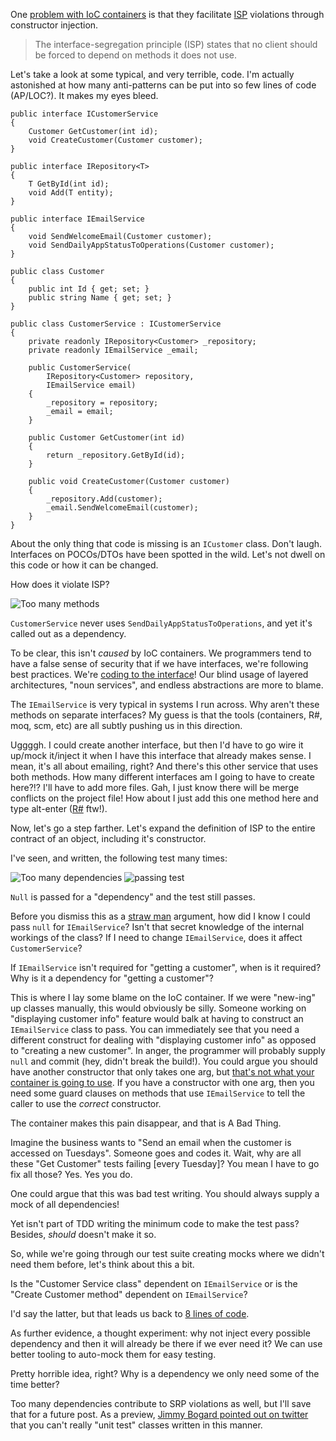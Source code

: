 ﻿One [problem with IoC containers][questioning-ioc] is that they facilitate [ISP] violations through constructor injection.

> The interface-segregation principle (ISP) states that no client should be forced to depend on methods it does not use.

Let's take a look at some typical, and very terrible, code. I'm actually astonished at how many anti-patterns can be put into so few lines of code (AP/LOC?). It makes my eyes bleed.

    public interface ICustomerService
    {
        Customer GetCustomer(int id);
        void CreateCustomer(Customer customer);
    }

    public interface IRepository<T>
    {
        T GetById(int id);
        void Add(T entity);
    }

    public interface IEmailService
    {
        void SendWelcomeEmail(Customer customer);
        void SendDailyAppStatusToOperations(Customer customer);
    }

    public class Customer
    {
        public int Id { get; set; }
        public string Name { get; set; }
    }
    
    public class CustomerService : ICustomerService
    {
        private readonly IRepository<Customer> _repository;
        private readonly IEmailService _email;

        public CustomerService(
            IRepository<Customer> repository, 
            IEmailService email)
        {
            _repository = repository;
            _email = email;
        }

        public Customer GetCustomer(int id)
        {
            return _repository.GetById(id);
        }

        public void CreateCustomer(Customer customer)
        {
            _repository.Add(customer);
            _email.SendWelcomeEmail(customer);
        }
    }

About the only thing that code is missing is an `ICustomer` class. Don't laugh. Interfaces on POCOs/DTOs have been spotted in the wild. Let's not dwell on this code or how it can be changed. 

How does it violate ISP?

![Too many methods][too-many-methods]

`CustomerService` never uses `SendDailyAppStatusToOperations`, and yet it's called out as a dependency.

To be clear, this isn't _caused_ by IoC containers. We programmers tend to have a false sense of security that if we have interfaces, we're following best practices. We're [coding to the interface]! Our blind usage of layered architectures, "noun services", and endless abstractions are more to blame.

The `IEmailService` is very typical in systems I run across. Why aren't these methods on separate interfaces? My guess is that the tools (containers, R#, moq, scm, etc) are all subtly pushing us in this direction. 

Uggggh. I could create another interface, but then I'd have to go wire it up/mock it/inject it when I have this interface that already makes sense. I mean, it's all about emailing, right? And there's this other service that uses both methods. How many different interfaces am I going to have to create here?!? I'll have to add more files. Gah, I just know there will be merge conflicts on the project file! How about I just add this one method here and type alt-enter ([R#] ftw!).

Now, let's go a step farther. Let's expand the definition of ISP to the entire contract of an object, including it's constructor. 

I've seen, and written, the following test many times:

![Too many dependencies][too-many-dependencies]
![passing test][passing-test]

`Null` is passed for a "dependency" and the test still passes.

Before you dismiss this as a [straw man] argument, how did I know I could pass `null` for `IEmailService`? Isn't that secret knowledge of the internal workings of the class? If I need to change `IEmailService`, does it affect `CustomerService`?

If `IEmailService` isn't required for "getting a customer", when is it required?  Why is it a dependency for "getting a customer"? 

This is where I lay some blame on the IoC container. If we were "new-ing" up classes manually, this would obviously be silly. Someone working on "displaying customer info" feature would balk at having to construct an `IEmailService` class to pass. You can immediately see that you need a different construct for dealing with "displaying customer info" as opposed to "creating a new customer".  In anger, the programmer will probably supply `null` and commit (hey, didn't break the build!). You could argue you should have another constructor that only takes one arg, but [that's not what your container is going to use][autowiring]. If you have a constructor with one arg, then you need some guard clauses on methods that use `IEmailService` to tell the caller to use the _correct_ constructor.

The container makes this pain disappear, and that is A Bad Thing.

Imagine the business wants to "Send an email when the customer is accessed on Tuesdays". Someone goes and codes it. Wait, why are all these "Get Customer" tests failing [every Tuesday]? You mean I have to go fix all those? Yes. Yes you do.

One could argue that this was bad test writing. You should always supply a mock of all dependencies! 

Yet isn't part of TDD writing the minimum code to make the test pass? Besides, _should_ doesn't make it so.

So, while we're going through our test suite creating mocks where we didn't need them before, let's think about this a bit. 

Is the "Customer Service class" dependent on `IEmailService` or is the "Create Customer method" dependent on `IEmailService`?

I'd say the latter, but that leads us back to [8 lines of code].

As further evidence, a thought experiment: why not inject every possible dependency and then it will already be there if we ever need it? We can use better tooling to auto-mock them for easy testing. 

Pretty horrible idea, right? Why is a dependency we only need some of the time better?

Too many dependencies contribute to SRP violations as well, but I'll save that for a future post. As a preview, [Jimmy Bogard pointed out on twitter][unit testing?] that you can't really "unit test" classes written in this manner.

[questioning-ioc]: /questioning-ioc-containers
[ISP]: http://en.wikipedia.org/wiki/Interface_segregation_principle
[too-many-methods]: /content/posts/images/violating-isp/too-many-methods.png  "CustomerService doesn't use SendDailyAppStatusToOperations"
[too-many-dependencies]: /content/posts/images/violating-isp/too-many-dependencies.png  "CustomerService doesn't EmailService for this"
[passing-test]: /content/posts/images/violating-isp/passing-test.png  "the test passes anyway"
[8 lines of code]: http://www.infoq.com/presentations/8-lines-code-refactoring
[unit testing?]: https://twitter.com/jbogard/status/387977767209672704
[straw man]: http://en.wikipedia.org/wiki/Straw_man
[autowiring]: https://code.google.com/p/autofac/wiki/Autowiring
[coding to the interface]: http://stackoverflow.com/questions/4456424/what-do-programmers-mean-when-they-say-code-against-an-interface-not-an-objec
[R#]: http://stackoverflow.com/questions/95188/what-is-your-favorite-resharper-visual-studio-shortcut